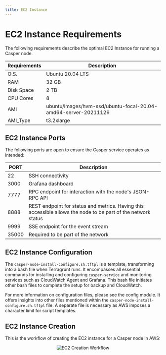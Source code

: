 ```yaml
---
title: EC2 Instance
---
```


# EC2 Instance Requirements

The following requirements describe the optimal EC2 Instance for running a Casper node.

| Requirements | Description          |
| ------------ | ---------------------|
| O.S.         | Ubuntu 20.04 LTS     |
| RAM          | 32 GB                |
| Disk Space   | 2 TB                 |
| CPU Cores    | 8                    |
| AMI          | ubuntu/images/hvm-ssd/ubuntu-focal-20.04-amd64-server-20211129 |
| AMI_Type     | t3.2xlarge           |

## EC2 Instance Ports

The following ports are open to ensure the Casper service operates as intended:

| PORT  | Description                                                                                                 |
| ----- | ----------------------------------------------------------------------------------------------------------- |
| 22    | SSH connectivity                                                                                            |
| 3000  | Grafana dashboard                                                                                           |
| 7777  | RPC endpoint for interaction with the node's JSON-RPC API                                                   |
| 8888  | REST endpoint for status and metrics. Having this accessible allows the node to be part of the network status|
| 9999  | SSE endpoint for the event stream                                                                           |
| 35000 | Required to be part of the network                                                                          |

## EC2 Instance Configuration

The `casper-node-install-configure.sh.tftpl` is a template, transforming into a bash file when Terragrunt runs. It encompasses all essential commands for installing and configuring `casper-service` and monitoring services such as CloudWatch Agent and Grafana. This bash file initiates other bash files to complete the setup for backup and CloudWatch.

For more information on configuration files, please see the config module. It offers insights into other files mentioned within the `casper-node-install-configure.sh.tftpl` file. A separate file is necessary as AWS imposes a character limit for script templates.

## EC2 Instance Creation

This is the workflow of creating the EC2 instance for a Casper node in AWS:

<p align="center">
<img src={"/image/operators/instance-creation.png"} alt="EC2 Creation Workflow"/>
</p>
